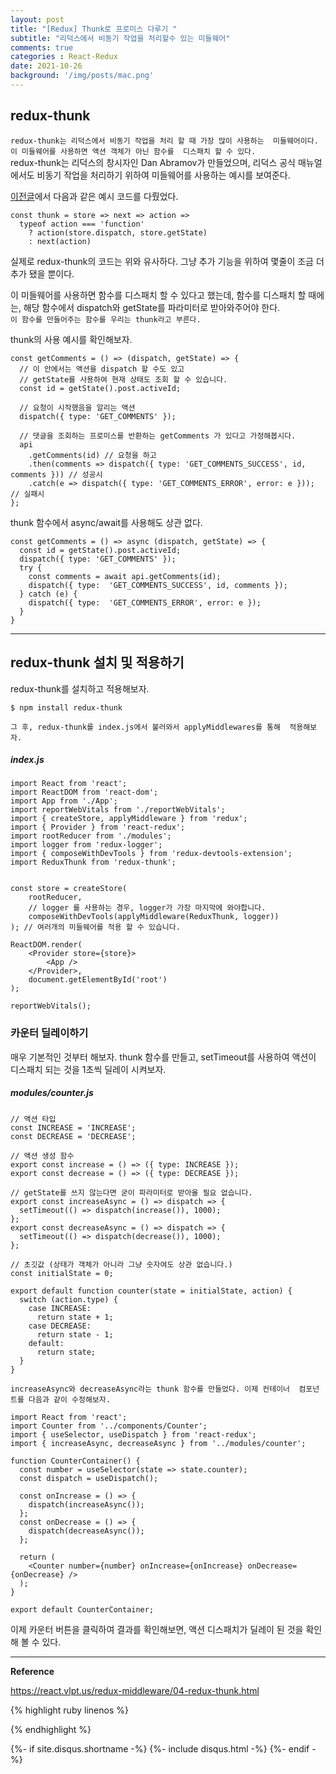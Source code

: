 ```yaml
---
layout: post
title: "[Redux] Thunk로 프로미스 다루기 "        
subtitle: "리덕스에서 비동기 작업을 처리할수 있는 미들웨어"    
comments: true
categories : React-Redux
date: 2021-10-26
background: '/img/posts/mac.png'
---
```


## redux-thunk   

`redux-thunk는 리덕스에서 비동기 작업을 처리 할 때 가장 많이 사용하는 
미들웨어이다. 이 미들웨어를 사용하면 액션 객체가 아닌 함수를 
디스패치 할 수 있다.`     
redux-thunk는 리덕스의 창시자인 Dan Abramov가 만들었으며, 리덕스 
공식 매뉴얼에서도 비동기 작업을 처리하기 위하여 미들웨어를 
사용하는 예시를 보여준다.   

[이전글](https://wonyong-jang.github.io/react-redux/2021/10/25/React-Redux-middleware.html)에서 
다음과 같은 예시 코드를 다뤘었다.   

```react
const thunk = store => next => action =>
  typeof action === 'function'
    ? action(store.dispatch, store.getState)
    : next(action)
```

실제로 redux-thunk의 코드는 위와 유사하다. 그냥 추가 기능을 
위하여 몇줄이 조금 더 추가 됐을 뿐이다.   

이 미들웨어를 사용하면 함수를 디스패치 할 수 있다고 했는데, 함수를 
디스패치 할 때에는, 해당 함수에서 dispatch와 getState를 
파라미터로 받아와주어야 한다.    
`이 함수를 만들어주는 함수를 우리는 thunk라고 부른다.`    

thunk의 사용 예시를 확인해보자.   

```react
const getComments = () => (dispatch, getState) => {
  // 이 안에서는 액션을 dispatch 할 수도 있고
  // getState를 사용하여 현재 상태도 조회 할 수 있습니다.
  const id = getState().post.activeId;

  // 요청이 시작했음을 알리는 액션
  dispatch({ type: 'GET_COMMENTS' });

  // 댓글을 조회하는 프로미스를 반환하는 getComments 가 있다고 가정해봅시다.
  api
    .getComments(id) // 요청을 하고
    .then(comments => dispatch({ type: 'GET_COMMENTS_SUCCESS', id, comments })) // 성공시
    .catch(e => dispatch({ type: 'GET_COMMENTS_ERROR', error: e })); // 실패시
};
```

thunk 함수에서 async/await를 사용해도 상관 없다.   

```react
const getComments = () => async (dispatch, getState) => {
  const id = getState().post.activeId;
  dispatch({ type: 'GET_COMMENTS' });
  try {
    const comments = await api.getComments(id);
    dispatch({ type:  'GET_COMMENTS_SUCCESS', id, comments });
  } catch (e) {
    dispatch({ type:  'GET_COMMENTS_ERROR', error: e });
  }
}
```


- - - 

## redux-thunk 설치 및 적용하기   

redux-thunk를 설치하고 적용해보자.   

```shell
$ npm install redux-thunk
```

`그 후, redux-thunk를 index.js에서 불러와서 applyMiddlewares를 통해 
적용해보자.`   

##### index.js   

```react
import React from 'react';
import ReactDOM from 'react-dom';
import App from './App';
import reportWebVitals from './reportWebVitals';
import { createStore, applyMiddleware } from 'redux';
import { Provider } from 'react-redux';
import rootReducer from './modules';
import logger from 'redux-logger';
import { composeWithDevTools } from 'redux-devtools-extension';
import ReduxThunk from 'redux-thunk';


const store = createStore(
    rootReducer,
    // logger 를 사용하는 경우, logger가 가장 마지막에 와야합니다.
    composeWithDevTools(applyMiddleware(ReduxThunk, logger))
); // 여러개의 미들웨어를 적용 할 수 있습니다.

ReactDOM.render(
    <Provider store={store}>
        <App />
    </Provider>,
    document.getElementById('root')
);

reportWebVitals();
```

### 카운터 딜레이하기   

매우 기본적인 것부터 해보자. thunk 함수를 만들고, setTimeout를 사용하여 
액션이 디스패치 되는 것을 1초씩 딜레이 시켜보자.   

##### modules/counter.js   

```react
// 액션 타입
const INCREASE = 'INCREASE';
const DECREASE = 'DECREASE';

// 액션 생성 함수
export const increase = () => ({ type: INCREASE });
export const decrease = () => ({ type: DECREASE });

// getState를 쓰지 않는다면 굳이 파라미터로 받아올 필요 없습니다.
export const increaseAsync = () => dispatch => {
  setTimeout(() => dispatch(increase()), 1000);
};
export const decreaseAsync = () => dispatch => {
  setTimeout(() => dispatch(decrease()), 1000);
};

// 초깃값 (상태가 객체가 아니라 그냥 숫자여도 상관 없습니다.)
const initialState = 0;

export default function counter(state = initialState, action) {
  switch (action.type) {
    case INCREASE:
      return state + 1;
    case DECREASE:
      return state - 1;
    default:
      return state;
  }
}
```

`increaseAsync와 decreaseAsync라는 thunk 함수를 만들었다. 이제 컨테이너 
컴포넌트를 다음과 같이 수정해보자.`    


```react
import React from 'react';
import Counter from '../components/Counter';
import { useSelector, useDispatch } from 'react-redux';
import { increaseAsync, decreaseAsync } from '../modules/counter';

function CounterContainer() {
  const number = useSelector(state => state.counter);
  const dispatch = useDispatch();

  const onIncrease = () => {
    dispatch(increaseAsync());
  };
  const onDecrease = () => {
    dispatch(decreaseAsync());
  };

  return (
    <Counter number={number} onIncrease={onIncrease} onDecrease={onDecrease} />
  );
}

export default CounterContainer;
```

이제 카운터 버튼을 클릭하여 결과를 확인해보면, 액션 디스패치가 
딜레이 된 것을 확인해 볼 수 있다.   

- - - 

**Reference**     

<https://react.vlpt.us/redux-middleware/04-redux-thunk.html>   

{% highlight ruby linenos %}

{% endhighlight %}


{%- if site.disqus.shortname -%}
    {%- include disqus.html -%}
{%- endif -%}

